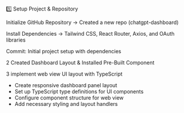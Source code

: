 
1️⃣ Setup Project & Repository

Initialize GitHub Repository → Created a new repo (chatgpt-dashboard)

Install Dependencies → Tailwind CSS, React Router, Axios, and OAuth libraries

Commit: Initial project setup with dependencies

2 Created Dashboard Layout & Installed Pre-Built Component

3 implement web view UI layout with TypeScript
- Create responsive dashboard panel layout 
- Set up TypeScript type definitions for UI components
- Configure component structure for web view
- Add necessary styling and layout handlers

